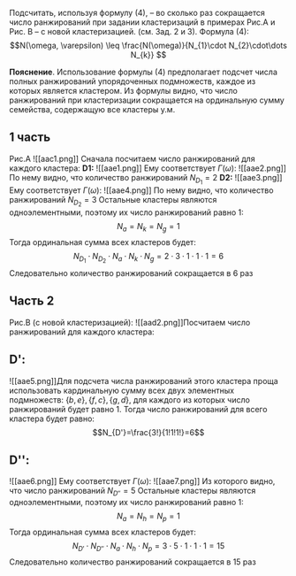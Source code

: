 Подсчитать, используя формулу (4), – во сколько раз сокращается число ранжирований при задании кластеризаций в примерах Рис.А и Рис. В – с новой кластеризацией. (см. Зад. 2 и 3).
Формула (4):
$$N(\omega, \varepsilon) \leq \frac{N(\omega)}{N_{1}\cdot N_{2}\cdot\dots N_{k}} $$


**Пояснение**. Использование формулы (4) предполагает подсчет числа полных ранжирований упорядоченных подмножеств, каждое из которых является кластером.
Из формулы видно, что число ранжирований при кластеризации сокращается на ординальную сумму семейства, содержащую все кластеры у.м.
## 1 часть
Рис.А
![[aac1.png]]
Сначала посчитаем число ранжирований для каждого кластера:
**D1:**
![[aae1.png]]
Ему соответствует $\Gamma(\omega)$:
![[aae2.png]]
По нему видно, что количество ранжирований $N_{D_{1}}=2$
**D2:**
![[aae3.png]]
Ему соответствует $\Gamma(\omega)$:
![[aae4.png]]
По нему видно, что количество ранжирований $N_{D_{2}}=3$
Остальные кластеры являются одноэлементными, поэтому их число ранжирований равно 1: $$N_{a}=N_{k}=N_{g}=1$$
Тогда ординальная сумма всех кластеров будет:
$$N_{D_{1}}\cdot N_{D_{2}}\cdot N_{a}\cdot N_{k} \cdot N_{g} = 2\cdot 3 \cdot 1 \cdot 1 \cdot 1 = 6$$
Следовательно количество ранжирований сокращается в 6 раз

## Часть 2
Рис.B (с новой кластеризацией):
![[aad2.png]]Посчитаем число ранжирований для каждого кластера:
## D':
![[aae5.png]]Для подсчета числа ранжирований этого кластера проща использовать кардинальную сумму всех двух элементных подмножеств: $\{b,e\},\{f,c\},\{g,d\}$, для каждого из которых число ранжирований будет равно 1.
Тогда число ранжирований для всего кластера будет равно:
$$N_{D'}=\frac{3!}{1!1!1!}=6$$
## D'':
![[aae6.png]]
Ему соответствует $\Gamma(\omega)$:
![[aae7.png]]
Из которого видно, что число ранжирований $N_{D''}=5$
Остальные кластеры являются одноэлементными, поэтому их число ранжирований равно 1: $$N_{a}=N_{h}=N_{p}=1$$
Тогда ординальная сумма всех кластеров будет:
$$N_{D'}\cdot N_{D''}\cdot N_{a}\cdot N_{h} \cdot N_{p} = 3\cdot 5 \cdot 1 \cdot 1 \cdot 1 = 15$$
Следовательно количество ранжирований сокращается в 15 раз